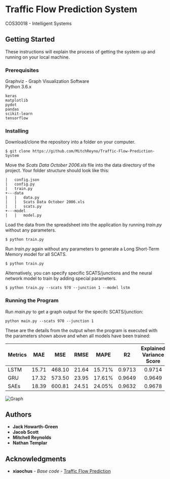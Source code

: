 # Traffic Flow Prediction System
COS30018 - Intelligent Systems

## Getting Started

These instructions will explain the process of getting the system up and running on your local machine.

### Prerequisites

Graphviz - Graph Visualization Software  
Python 3.6.x
```
keras
matplotlib
pydot
pandas
scikit-learn
tensorflow
```

### Installing

Download/clone the repository into a folder on your computer.
```
$ git clone https://github.com/MitchReyno/Traffic-Flow-Prediction-System
```

Move the *Scats Data October 2006.xls* file into the data directory of the project. Your folder structure should look like this:
```
|   config.json
|   config.py
|   train.py
+---data
|   |   data.py
|   |   Scats Data October 2006.xls
|   |   scats.py
+---model
|   |   model.py
```

Load the data from the spreadsheet into the application by running *train.py* without any parameters.
```
$ python train.py
```

Run *train.py* again without any parameters to generate a Long Short-Term Memory model for all SCATS.
```
$ python train.py
```

Alternatively, you can specify specific SCATS/junctions and the neural network model to train by adding special parameters.
```
$ python train.py --scats 970 --junction 1 --model lstm
```

### Running the Program

Run *main.py* to get a graph output for the specifc SCATS/junction:
```
python main.py --scats 970 --junction 1
```
These are the details from the output when the program is executed with the parameters shown above and when all models have been trained:  

| Metrics | MAE | MSE | RMSE | MAPE |  R2  | Explained Variance Score |
| ------- |:---:| :--:| :--: | :--: | :--: | :----------------------: |
| LSTM | 15.71 | 468.10 | 21.64 | 15.71% | 0.9713 | 0.9714 |
| GRU | 17.32 | 573.50 | 23.95 | 17.61% | 0.9649 | 0.9649 |
| SAEs | 18.39 | 600.81 | 24.51 | 24.05% | 0.9632 | 0.9678 |

![Graph](/images/scats970-1.png)

## Authors

* **Jack Howarth-Green** 
* **Jacob Scott** 
* **Mitchell Reynolds** 
* **Nathan Templar** 

## Acknowledgments

* **xiaochus** - *Base code* - [Traffic Flow Prediction](https://github.com/xiaochus/TrafficFlowPrediction)